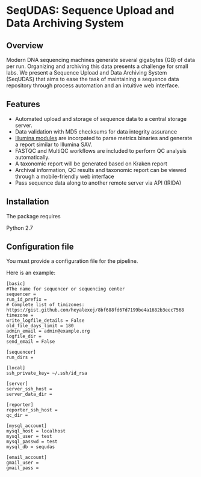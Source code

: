 # SeqUDAS: Sequence Upload and Data Archiving System

## Overview

Modern DNA sequencing machines generate several gigabytes (GB) of data per run. Organizing and archiving this data presents a challenge for small labs. We present a Sequence Upload and Data Archiving System (SeqUDAS) that aims to ease the task of maintaining a sequence data repository through process automation and an intuitive web interface.

## Features

- Automated upload and storage of sequence data to a central storage server.
- Data validation with MD5 checksums for data integrity assurance
- [Illumina modules](https://bitbucket.org/invitae/illuminate) are incorpated to parse metrics binaries and generate a report similar to Illumina SAV.
- FASTQC and MultiQC workflows are included to perform QC analysis automatically.
- A taxonomic report will be generated based on Kraken report 
- Archival information, QC results and taxonomic report can be viewed through a mobile-friendly web interface
- Pass sequence data along to another remote server via API (IRIDA) 

## Installation

The package requires

Python 2.7

## Configuration file

You must provide a configuration file for the pipeline.

Here is an example:

```
[basic]
#The name for sequencer or sequencing center
sequencer = 
run_id_prefix = 
# Complete list of timizones: https://gist.github.com/heyalexej/8bf688fd67d7199be4a1682b3eec7568
timezone = 
write_logfile_details = False
old_file_days_limit = 180
admin_email = admin@example.org
logfile_dir = 
send_email = False

[sequencer]
run_dirs = 

[local]
ssh_private_key= ~/.ssh/id_rsa

[server]
server_ssh_host = 
server_data_dir = 

[reporter]
reporter_ssh_host = 
qc_dir = 

[mysql_account]
mysql_host = localhost
mysql_user = test
mysql_passwd = test
mysql_db = sequdas

[email_account]
gmail_user = 
gmail_pass = 

```



